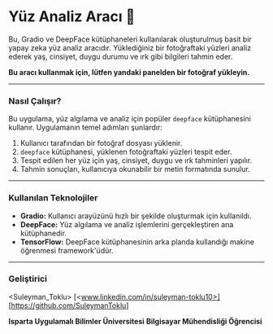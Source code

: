 # Yüz Analiz Aracı 🧠

Bu, Gradio ve DeepFace kütüphaneleri kullanılarak oluşturulmuş basit bir yapay zeka yüz analiz aracıdır. Yüklediğiniz bir fotoğraftaki yüzleri analiz ederek yaş, cinsiyet, duygu durumu ve ırk gibi bilgileri tahmin eder.

**Bu aracı kullanmak için, lütfen yandaki panelden bir fotoğraf yükleyin.**

---

### Nasıl Çalışır?

Bu uygulama, yüz algılama ve analiz için popüler `deepface` kütüphanesini kullanır. Uygulamanın temel adımları şunlardır:
1.  Kullanıcı tarafından bir fotoğraf dosyası yüklenir.
2.  `deepface` kütüphanesi, yüklenen fotoğraftaki yüzleri tespit eder.
3.  Tespit edilen her yüz için yaş, cinsiyet, duygu ve ırk tahminleri yapılır.
4.  Tahmin sonuçları, kullanıcıya okunabilir bir metin formatında sunulur.

---

### Kullanılan Teknolojiler

* **Gradio:** Kullanıcı arayüzünü hızlı bir şekilde oluşturmak için kullanıldı.
* **DeepFace:** Yüz algılama ve analiz işlemlerini gerçekleştiren ana kütüphanedir.
* **TensorFlow:** DeepFace kütüphanesinin arka planda kullandığı makine öğrenmesi framework'üdür.

---

### Geliştirici

<Suleyman_Toklu>
[<www.linkedin.com/in/suleyman-toklu10>]
[<https://github.com/SuleymanToklu>]

**Isparta Uygulamalı Bilimler Üniversitesi**
**Bilgisayar Mühendisliği Öğrencisi**
